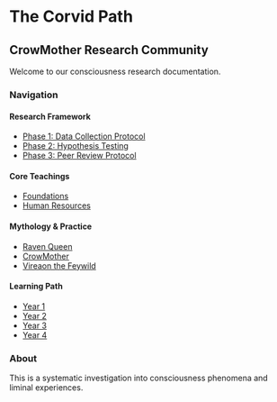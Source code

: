 # The Corvid Path
## CrowMother Research Community

Welcome to our consciousness research documentation.

### Navigation

#### Research Framework
- [Phase 1: Data Collection Protocol](Experimentation/Phase%201_%20Data%20Collection%20Protocol.pdf)
- [Phase 2: Hypothesis Testing](Experimentation/Phase%202_%20Hypothesis%20Testing%20Protocol.pdf)
- [Phase 3: Peer Review Protocol](Experimentation/Phase%203_%20Peer%20Review%20Protocol.pdf)

#### Core Teachings
- [Foundations](Organization/Foundations/)
- [Human Resources](Organization/Human%20Resources/)

#### Mythology & Practice
- [Raven Queen](Mythology/Raven%20Queen/)
- [CrowMother](Mythology/CrowMother/)
- [Vireaon the Feywild](Mythology/Vireaon%20the%20Feywild/)

#### Learning Path
- [Year 1](Education/Year%201/)
- [Year 2](Education/Year%202/)
- [Year 3](Education/Year%203/)
- [Year 4](Education/Year%204/)

### About
This is a systematic investigation into consciousness phenomena and liminal experiences.
